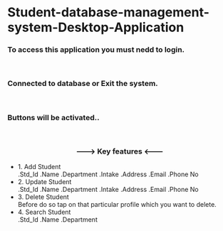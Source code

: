# Student-database-management-system-Desktop-Application
<h3>To access this application you must nedd to login.</h3> <br>
<h3>Connected to database or Exit the system.</h3> <br>
<h3>Buttons will be activated..</h3> <br>
<h3 align="center">---> Key features <---</h3>
<ul>
<li>1. Add Student</li>
  .Std_Id
  .Name
  .Department
  .Intake
  .Address
  .Email
  .Phone No
<li>2. Update Student</li>
  .Std_Id
  .Name
  .Department
  .Intake
  .Address
  .Email
  .Phone No
<li>3. Delete Student</li>
  Before do so tap on that particular profile which you want to delete.
<li>4. Search Student</li>
  .Std_Id
  .Name
  .Department
</ul>
